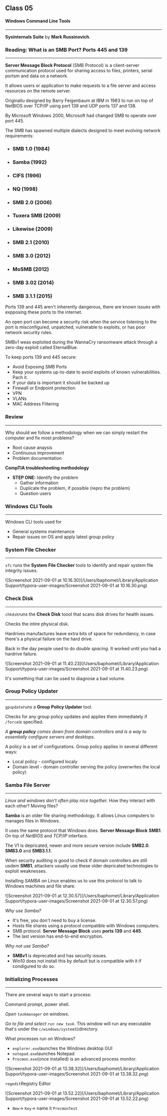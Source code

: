 ## Class 05

#### Windows Command Line Tools

------

**Sysinternals Suite** by **Mark Russinovich**.



### Reading: What is an SMB Port? Ports 445 and 139

------

**Server Message Block Protocol** (SMB Protocol) is a client-server communication protocol used for sharing access to files, printers, serial portsm and data on a network.

It allows users or application to make requests to a file server and access resources on the remote server.

Originallu designed by Barry Feigenbaum at IBM in 1983 to run on top of NetBIOS over TCP/IP using port 139 and UDP ports 137 and 138.

By Microsoft Windows 2000, Microsoft had changed SMB to operate over port 445.

The SMB has spawned multiple dialects designed to meet evolving network requirements:

+ ### SMB 1.0 (1984)

+ ### Samba (1992)

+ ### CIFS (1996)

+ ### NQ (1998)

+ ### SMB 2.0 (2006)

+ ### Tuxera SMB (2009)

+ ### Likewise (2009)

+ ### SMB 2.1 (2010)

+ ### SMB 3.0 (2012)

+ ### MoSMB (2012)

+ ### SMB 3.02 (2014)

+ ### SMB 3.1.1 (2015)



Ports 139 and 445 aren't inherently dangerous, there are known issues with expposing these ports to the internet.

An open port can become a security risk when the service listening to the port is misconfigured, unpatched, vulnerable to exploits, or has poor network security rules.

SMBv1 weas exploited during the WannaCry ransomware attack through a zero-day exploit called EternalBlue.

To keep ports 139 and 445 secure:

+ Avoid Exposing SMB Ports
+ ‍Keep your systems up-to-date to avoid exploits of known vulnerabilities. Pach it.
+  If your data is important it should be backed up
+ Firewall or Endpoint protection
+ VPN
+ VLANs
+ MAC Address Filtering

### Review

------

Why should we follow a methodology when we can simply restart the computer and fix most problems?

+ Root cause anaysis
+ Continuous improvement
+ Problem documentation

**CompTIA troubleshooting methodology**

+ **STEP ONE:** Identify the problem
  + Gather information
  + Duplicate the problem, if possible (repro the problem)
  + Question users



### Windows CLI Tools

------

Windows CLI tools used for 

+ General systems maintenance
+ Repair issues on OS and apply latest group policy

### System File Checker

------

`sfc` runs the **System File Checker** tools to identify and repair system file integrity issues.

![Screenshot 2021-09-01 at 10.16.30](/Users/baphomet/Library/Application Support/typora-user-images/Screenshot 2021-09-01 at 10.16.30.png)



### Check Disk

------

`chkdsk`runs the **Check Disk** toool that scans disk drives for health issues.

Checks the intire physical disk.

Hardrives manufactures leave extra bits of space for redundancy, in case there's a physical failure on the hard drive.

Back in the day people used to do *double spacing*. It worked until you had a hardrive failure.

![Screenshot 2021-09-01 at 11.40.23](/Users/baphomet/Library/Application Support/typora-user-images/Screenshot 2021-09-01 at 11.40.23.png)

It's something that can be used to diagnose a bad volume.

### Group Policy Updater

------

`gpupdate`runs a **Group Policy Updater** tool.

Checks for any group policy updates and applies them immediately if `/force`is specified.

*A **group policy** comes down from domain controllers and is a way to essentially configure servers and desktops.*

A policy is a set of configurations. Group policy applies in several different ways:

+ Local policy - configured localy
+ Domain level - domain controller serving the policy (overwrites the local policy)

### Samba File Server

------

*Linux and windows don't often play nice together.* How they interact with each other? Moving files?

**Samba** is an older file sharing methodology. It allows Linux computers to manages files in Windows.

It uses the same protocol that Windows does. **Server Message Block** **SMB1**. On top of *NetBIOS* and *TCP/IP* interface.

The V1 is depricated, newer and more secure version include **SMB2.0**. **SMB3.0** and **SMB3.1.1**.

When security auditing is good to check if domain controllers are still usdem **SMB1**, attackers usually use these older depricated technologies to exploit weaknesses.

Installing *SAMBA* on Linux enables us to use this protocol to talk to Windows machines and file share.

![Screenshot 2021-09-01 at 12.30.57](/Users/baphomet/Library/Application Support/typora-user-images/Screenshot 2021-09-01 at 12.30.57.png)

*Why use Samba?*

+ It's free, you don't need to buy a license.
+ Hosts file shares using a protocol compatible with Windows computers.
+ SMB protocol. **Server Message Block** uses **ports 139** and **445**.
+ The last version has end-to-end encryption.

*Why not use Samba?*

+ **SMBv1** is deprecated and has security issues.
+ Win10 does not install this by default but is compatible with it if condigured to do so.

### Initializing Processes

------

There are several ways to start a process:

Command prompt, power shell.

*Open `taskmanager` on windows*.

*Go to file and select `run new task`*. This window will run any executable that's under the `c/windows/system32`directory.

What processes run on Windows?

+ `explorer.exe`launches the Windows desktop GUI
+ `notepad.exe`launches Notepad
+ `Procmon.exe`(once installed) is an advanced process monitor.

![Screenshot 2021-09-01 at 13.38.32](/Users/baphomet/Library/Application Support/typora-user-images/Screenshot 2021-09-01 at 13.38.32.png)

`regedit`Registry Editor

![Screenshot 2021-09-01 at 13.52.22](/Users/baphomet/Library/Application Support/typora-user-images/Screenshot 2021-09-01 at 13.52.22.png)

+ `New`-> `Key`-> name it `ProcmonTest`

